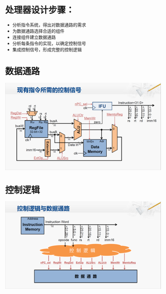 
# 处理器设计步骤：
- 分析指令系统，得出对数据通路的需求
- 为数据通路选择合适的组件
- 连接组件建立数据通路
- 分析每条指令的实现，以确定控制信号
- 集成控制信号，形成完整的控制逻辑

# 数据通路


![enter image description here](https://github.com/benxwen/Notes/raw/master/Computer%20organization/Snipaste_2020-05-08_19-23-19.png)

# 控制逻辑

![enter image description here](https://github.com/benxwen/Notes/raw/master/Computer%20organization/Snipaste_2020-05-08_19-23-33.png)
<!--stackedit_data:
eyJoaXN0b3J5IjpbMTgzNTczMjQzNywtNjUwMjQ2MjY2XX0=
-->